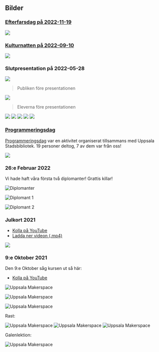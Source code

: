 ## Bilder

### [Efterfarsdag på 2022-11-19](activities/20221119_efterfarsdag/README.md)

![](activities/20221119_efterfarsdag/IMG_20221119_112002.jpg)

### [Kulturnatten på 2022-09-10](activities/20220910_kulturnatten/README.md)

![](activities/20220910_kulturnatten/20220910_113722.jpg)

### Slutpresentation på 2022-05-28

![](activities/20220528_slutpresentation/IMG_7174.JPEG)

> Publiken före presentationen

![](activities/20220528_slutpresentation/IMG_7177.JPEG)

> Eleverna före presentationen

![](activities/20220528_slutpresentation/IMG_7185.JPEG)
![](activities/20220528_slutpresentation/IMG_7186.JPEG)
![](activities/20220528_slutpresentation/IMG_7191.JPEG)
![](activities/20220528_slutpresentation/IMG_7193.JPEG)
![](activities/20220528_slutpresentation/IMG_7198.JPEG)


### [Programmeringsdag](https://github.com/uppsala-makerspace/programmeringsdag_usb_2022)

[Programmeringsdag](https://github.com/uppsala-makerspace/programmeringsdag_usb_2022)
var en aktivitet organiserat tillsammans med Uppsala Stadsbibliotek. 
19 personer deltog, 7 av dem var från oss!

![](pics/programmeringsdag_usb_2022.jpg)

### 26:e Februar 2022

Vi hade haft våra första två diplomanter! Grattis killar!

![Diplomanter](pics/diplomanter_20220226.jpg)

![Diplomant 1](pics/diplomant_1_20220226.jpg)

![Diplomant 2](pics/diplomant_2_20220226.jpg)

### Julkort 2021

 * [Kolla på YouTube](https://youtu.be/YIf3dGh4ikY)
 * [Ladda ner videon (.mp4)](programs_by_students/julkort_20211218/julkort_20211218.mp4)

![](programs_by_students/julkort_20211218/julkort_20211218.png)


### 9:e Oktober 2021

Den 9:e Oktober såg kursen ut så här:

 * [Kolla på YouTube](https://youtu.be/xWUhRymx69w)

![Uppsala Makerspace](activities/20211009_galenlektion/2021109_1.jpg)

![Uppsala Makerspace](activities/20211009_galenlektion/2021109_2.jpg)

![Uppsala Makerspace](activities/20211009_galenlektion/2021109_3.jpg)

Rast:

![Uppsala Makerspace](activities/20211009_galenlektion/IMG_20211009_111252.jpg)
![Uppsala Makerspace](activities/20211009_galenlektion/IMG_20211009_111254.jpg)
![Uppsala Makerspace](activities/20211009_galenlektion/IMG_20211009_111257.jpg)

Galenlektion:

![Uppsala Makerspace](activities/20211009_galenlektion/IMG_20211009_111800.jpg)

